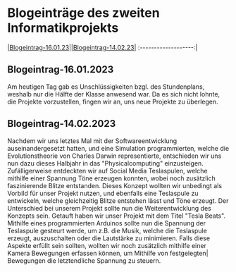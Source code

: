 # Blogeinträge des zweiten Informatikprojekts

|[Blogeintrag-16.01.23](#blogeintrag-16012023)||[Blogeintrag-14.02.23](#blogeintrag-14022023)|
:-------------------:|

## Blogeintrag-16.01.2023

Am heutigen Tag gab es Unschlüssigkeiten bzgl. des Stundenplans, weshalb nur die Hälfte der Klasse anwesend war. Da es sich nicht lohnte, die Projekte vorzustellen, fingen wir an, uns neue Projekte zu überlegen.

## Blogeintrag-14.02.2023
Nachdem wir uns letztes Mal mit der Softwareentwicklung auseinandergesetzt hatten, und eine Simulation programmierten, welche die Evolutionstheorie von Charles Darwin representierte, entschieden wir uns nun dazu dieses Halbjahr in das "Physicalcomputing" einzusteigen. Zufälligerweise entdeckten wir auf Social Media Teslaspulen, welche mithilfe einer Spannung Töne erzeugen konnten, wobei noch zusätzlich faszinierende Blitze entstanden. Dieses Konzept wollten wir unbedingt als Vorbild für unser Projekt nutzen, und ebenfalls eine Teslaspule zu entwickeln, welche gleichzeitig Blitze entstehen lässt und Töne erzeugt. Der Unterschied bei unserem Projekt sollte nun die Weiterentwicklung des Konzepts sein. Getauft haben wir unser Projekt mit dem Titel "Tesla Beats". Mithilfe eines programmierten Arduinos sollte nun die Spannung der Teslaspule gesteurt werde, um z.B. die Musik, welche die Teslaspule erzeugt, auszuschalten oder die Lautstärke zu minimieren. Falls diese Aspekte erfüllt sein sollten, wollten wir noch zusätzlich mithilfe einer Kamera Bewegungen erfassen können, um Mithilfe von festgelegten| Bewegungen die letztendliche Spannung zu steuern.
